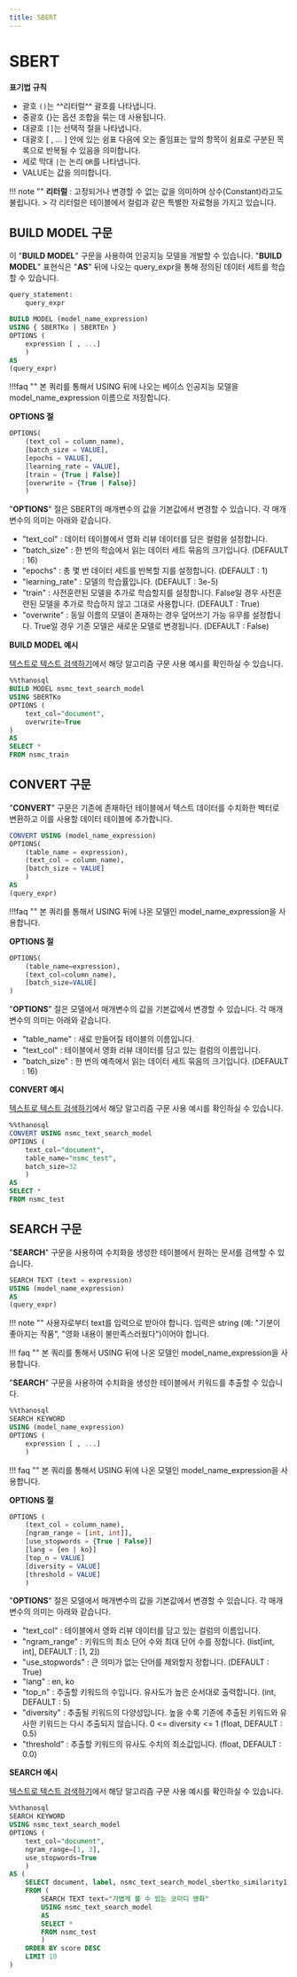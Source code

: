 ```yaml
---
title: SBERT
---
```


# __SBERT__

__표기법 규칙__ 

- 괄호 `()`는 ^^리터럴^^ 괄호를 나타냅니다.  
- 중괄호 {}는 옵션 조합을 묶는 데 사용됩니다.  
- 대괄호 `[]`는 선택적 절을 나타냅니다.   
- 대괄호 [ , ... ] 안에 있는 쉼표 다음에 오는 줄임표는 앞의 항목이 쉼표로 구분된 
목록으로 반복될 수 있음을 의미합니다.
- 세로 막대 `|`는 논리 `OR`를 나타냅니다.  
- VALUE는 값을 의미합니다. 

!!! note "" 
    __리터럴__ : 고정되거나 변경할 수 없는 값을 의미하며 상수(Constant)라고도 불립니다. 
    > 각 리터럴은 테이블에서 컬럼과 같은 특별한 자료형을 가지고 있습니다.


## __BUILD MODEL 구문__

이 "__BUILD MODEL__" 구문을 사용하여 인공지능 모델을 개발할 수 있습니다.
"__BUILD MODEL__" 표현식은 "__AS__" 뒤에 나오는 query_expr을 통해 정의된 데이터 세트를 학습할 수 있습니다.

``` sql
query_statement:
    query_expr

BUILD MODEL (model_name_expression)
USING { SBERTKo | SBERTEn }
OPTIONS (
    expression [ , ...]
    )
AS
(query_expr)
```
!!!faq ""
    본 쿼리를 통해서 USING 뒤에 나오는 베이스 인공지능 모델을 model_name_expression 이름으로 저장합니다.

__OPTIONS 절__

```sql
OPTIONS(
    (text_col = column_name),
    [batch_size = VALUE],
    [epochs = VALUE],
    [learning_rate = VALUE],
    [train = {True | False}]
    [overwrite = {True | False}]
    )
```

"__OPTIONS__" 절은 SBERT의 매개변수의 값을 기본값에서 변경할 수 있습니다. 각 매개변수의 의미는 아래와 같습니다.

- "text_col" : 데이터 테이블에서 영화 리뷰 데이터를 담은 컬럼을 설정합니다.
- "batch_size" : 한 번의 학습에서 읽는 데이터 세트 묶음의 크기입니다. (DEFAULT : 16)
- "epochs" : 총 몇 번 데이터 세트를 반복할 지를 설정합니다. (DEFAULT : 1)
- "learning_rate" : 모델의 학습률입니다. (DEFAULT : 3e-5)
- "train" : 사전훈련된 모델을 추가로 학습할지를 설정합니다. False일 경우 사전훈련된 모델을 추가로 학습하지 않고 그대로 사용합니다. (DEFAULT : True)
- "overwrite" : 동일 이름의 모델이 존재하는 경우 덮어쓰기 가능 유무를 설정합니다. True일 경우 기존 모델은 새로운 모델로 변경됩니다. (DEFAULT : False)

 __BUILD MODEL 예시__

[텍스트로 텍스트 검색하기](/tutorials/thanosql_search/search_text_by_text/)에서 해당 알고리즘 구문 사용 예시를 확인하실 수 있습니다.

```sql
%%thanosql
BUILD MODEL nsmc_text_search_model
USING SBERTKo
OPTIONS (
    text_col="document",
    overwrite=True
)
AS
SELECT *
FROM nsmc_train
```

## __CONVERT 구문__

"__CONVERT__" 구문은 기존에 존재하던 테이블에서 텍스트 데이터를 수치화한 벡터로 변환하고 이를 사용할 데이터 테이블에 추가합니다.

```sql
CONVERT USING (model_name_expression)
OPTIONS(
    (table_name = expression),
    (text_col = column_name),
    [batch_size = VALUE]
    )
AS
(query_expr)
```

!!!faq ""
    본 쿼리를 통해서 USING 뒤에 나온 모델인 model_name_expression을 사용합니다.

__OPTIONS 절__

```sql
OPTIONS(
    (table_name=expression),
    (text_col=column_name),
    [batch_size=VALUE]
)
```

"__OPTIONS__" 절은 모델에서 매개변수의 값을 기본값에서 변경할 수 있습니다. 각 매개변수의 의미는 아래와 같습니다.

- "table_name" : 새로 만들어질 테이블의 이름입니다.
- "text_col" : 테이블에서 영화 리뷰 데이터를 담고 있는 컬럼의 이름입니다.
- "batch_size" : 한 번의 예측에서 읽는 데이터 세트 묶음의 크기입니다. (DEFAULT : 16)


__CONVERT 예시__

[텍스트로 텍스트 검색하기](/tutorials/thanosql_search/search_text_by_text/)에서 해당 알고리즘 구문 사용 예시를 확인하실 수 있습니다.


```sql
%%thanosql
CONVERT USING nsmc_text_search_model
OPTIONS (
    text_col="document",
    table_name="nsmc_test",
    batch_size=32
    )
AS 
SELECT *
FROM nsmc_test
```

## __SEARCH 구문__

"__SEARCH__" 구문을 사용하여 수치화을 생성한 테이블에서 원하는 문서를 검색할 수 있습니다.

``` sql
SEARCH TEXT (text = expression)
USING (model_name_expression)
AS 
(query_expr)
```

!!! note ""
    사용자로부터 text를 입력으로 받아야 합니다. 입력은 string (예: "기분이 좋아지는 작품", "영화 내용이 불만족스러웠다")이어야 합니다.

!!! faq ""
    본 쿼리를 통해서 USING 뒤에 나온 모델인 model_name_expression을 사용합니다.

"__SEARCH__" 구문을 사용하여 수치화을 생성한 테이블에서 키워드를 추출할 수 있습니다.

``` sql
%%thanosql
SEARCH KEYWORD
USING (model_name_expression)
OPTIONS (
    expression [ , ...]
    )
```

!!! faq ""
    본 쿼리를 통해서 USING 뒤에 나온 모델인 model_name_expression을 사용합니다.

__OPTIONS 절__

```sql
OPTIONS (
    (text_col = column_name),
    [ngram_range = [int, int]],
    [use_stopwords = {True | False}]
    [lang = {en | ko}]
    [top_n = VALUE]
    [diversity = VALUE]
    [threshold = VALUE]
    )
```

"__OPTIONS__" 절은 모델에서 매개변수의 값을 기본값에서 변경할 수 있습니다. 각 매개변수의 의미는 아래와 같습니다.

- "text_col" : 테이블에서 영화 리뷰 데이터를 담고 있는 컬럼의 이름입니다.
- "ngram_range" : 키워드의 최소 단어 수와 최대 단어 수를 정합니다. (list[int, int], DEFAULT : [1, 2])
- "use_stopwords" : 큰 의미가 없는 단어를 제외할지 정합니다. (DEFAULT : True)
- "lang" : en, ko
- "top_n" : 추출할 키워드의 수입니다. 유사도가 높은 순서대로 출력합니다. (int, DEFAULT : 5)
- "diversity" : 추출될 키워드의 다양성입니다. 높을 수록 기존에 추출된 키워드와 유사한 키워드는 다시 추출되지 않습니다. 0 <= diversity <= 1 (float, DEFAULT : 0.5)
- "threshold" : 추출할 키워드의 유사도 수치의 최소값입니다. (float, DEFAULT : 0.0)

__SEARCH 예시__

[텍스트로 텍스트 검색하기](/tutorials/thanosql_search/search_text_by_text/)에서 해당 알고리즘 구문 사용 예시를 확인하실 수 있습니다.

```sql
%%thanosql
SEARCH KEYWORD
USING nsmc_text_search_model
OPTIONS (
    text_col="document",
    ngram_range=[1, 3],
    use_stopwords=True
    )
AS (
    SELECT document, label, nsmc_text_search_model_sbertko_similarity1 as score
    FROM (
        SEARCH TEXT text="가볍게 볼 수 있는 코미디 영화"
        USING nsmc_text_search_model
        AS 
        SELECT * 
        FROM nsmc_test
        )
    ORDER BY score DESC 
    LIMIT 10
)
```